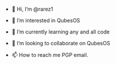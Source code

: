 - 👋 Hi, I’m @rarez1
- 👀 I’m interested in QubesOS
- 🌱 I’m currently learning any and all code
- 💞️ I’m looking to collaborate on QubesOS

- 📫 How to reach me PGP email.

<!---
rarez1/rarez1 is a ✨ special ✨ repository because its `README.md` (this file) appears on your GitHub profile.
You can click the Preview link to take a look at your changes.
--->

